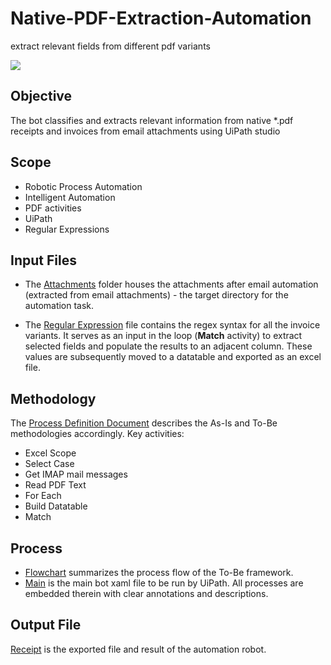 # Native-PDF-Extraction-Automation
extract relevant fields from different pdf variants

![](invoice_demo.gif)

## Objective

The bot classifies and extracts relevant information from native *.pdf receipts and invoices from email attachments using UiPath studio

## Scope

- Robotic Process Automation
- Intelligent Automation
- PDF activities
- UiPath
- Regular Expressions

## Input Files

- The [Attachments](https://github.com/gregoryoffodum/Native-PDF-Extraction-Automation/tree/main/attachments) folder houses the attachments after email automation (extracted from email attachments) - the target directory for the automation task. 

- The [Regular Expression](https://github.com/gregoryoffodum/Native-PDF-Extraction-Automation/blob/main/regex.xlsx) file contains the regex syntax for all the invoice variants. It serves as an input in the loop (**Match** activity) to extract selected fields and populate the results to an adjacent column. These values are subsequently moved to a datatable and exported as an excel file. 

## Methodology
 
The [Process Definition Document](https://github.com/gregoryoffodum/Native-PDF-Extraction-Automation/blob/main/Process%20Definition%20Document%20(PDD).docx) describes the As-Is and To-Be methodologies accordingly. 
Key activities: 
- Excel Scope 
- Select Case
- Get IMAP mail messages
- Read PDF Text
- For Each
- Build Datatable
- Match

## Process
- [Flowchart](https://github.com/gregoryoffodum/Native-PDF-Extraction-Automation/blob/main/receiptRobot.drawio) summarizes the process flow of the To-Be framework.
- [Main](https://github.com/gregoryoffodum/Native-PDF-Extraction-Automation/blob/main/Main.xaml) is the main bot xaml file to be run by UiPath. All processes are embedded therein with clear annotations and descriptions.

## Output File

[Receipt](https://github.com/gregoryoffodum/Native-PDF-Extraction-Automation/blob/main/receipt.xlsx) is the exported file and result of the automation robot.
